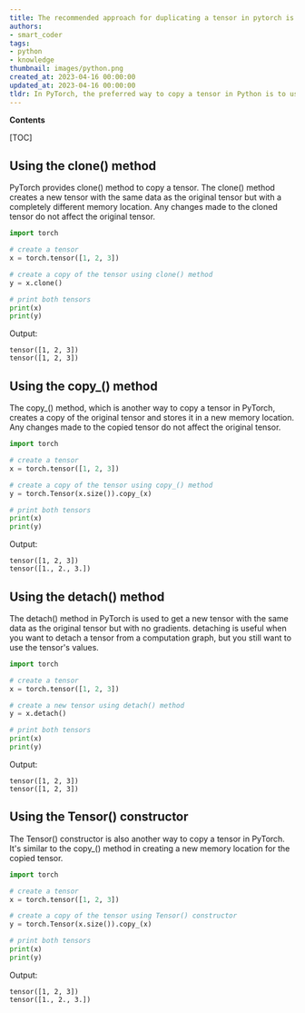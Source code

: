 ```yaml
---
title: The recommended approach for duplicating a tensor in pytorch is to use
authors:
- smart_coder
tags:
- python
- knowledge
thumbnail: images/python.png
created_at: 2023-04-16 00:00:00
updated_at: 2023-04-16 00:00:00
tldr: In PyTorch, the preferred way to copy a tensor in Python is to use the clone() method.
---
```


**Contents**

[TOC]

## Using the clone() method 

PyTorch provides clone() method to copy a tensor. The clone() method creates a new tensor with the same data as the original tensor but with a completely different memory location. Any changes made to the cloned tensor do not affect the original tensor. 

```python
import torch

# create a tensor
x = torch.tensor([1, 2, 3])

# create a copy of the tensor using clone() method
y = x.clone()

# print both tensors
print(x)
print(y)
```

Output:

```
tensor([1, 2, 3])
tensor([1, 2, 3])
```


## Using the copy_() method

The copy_() method, which is another way to copy a tensor in PyTorch, creates a copy of the original tensor and stores it in a new memory location. Any changes made to the copied tensor do not affect the original tensor. 

```python
import torch

# create a tensor
x = torch.tensor([1, 2, 3])

# create a copy of the tensor using copy_() method
y = torch.Tensor(x.size()).copy_(x)

# print both tensors
print(x)
print(y)
``` 

Output:

```
tensor([1, 2, 3])
tensor([1., 2., 3.])
```


## Using the detach() method

The detach() method in PyTorch is used to get a new tensor with the same data as the original tensor but with no gradients. detaching is useful when you want to detach a tensor from a computation graph, but you still want to use the tensor's values. 

```python
import torch

# create a tensor
x = torch.tensor([1, 2, 3])

# create a new tensor using detach() method
y = x.detach()

# print both tensors
print(x)
print(y)
```

Output:

```
tensor([1, 2, 3])
tensor([1, 2, 3])
```


## Using the Tensor() constructor

The Tensor() constructor is also another way to copy a tensor in PyTorch. It's similar to the copy_() method in creating a new memory location for the copied tensor. 

```python
import torch

# create a tensor
x = torch.tensor([1, 2, 3])

# create a copy of the tensor using Tensor() constructor
y = torch.Tensor(x.size()).copy_(x)

# print both tensors
print(x)
print(y)
```

Output:

```
tensor([1, 2, 3])
tensor([1., 2., 3.])
```
